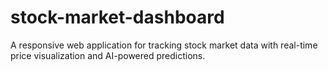 # stock-market-dashboard
A responsive web application for tracking stock market data with real-time price visualization and AI-powered predictions.

